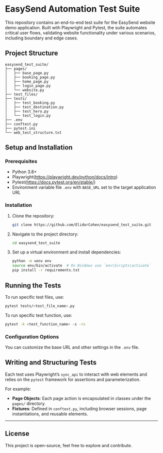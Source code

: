 
# EasySend Automation Test Suite

This repository contains an end-to-end test suite for the EasySend website demo application. Built with Playwright and Pytest, the suite automates critical user flows, validating website functionality under various scenarios, including boundary and edge cases.

## Project Structure

```plaintext
easysend_test_suite/
├── pages/                    
│   ├── base_page.py
│   ├── booking_page.py
│   ├── home_page.py
│   ├── login_page.py
│   └── website.py
├── test_files/              
├── tests/               
│   ├── test_booking.py
│   ├── test_destination.py
│   ├── test_hero.py
│   └── test_login.py
├── .env                  
├── conftest.py         
├── pytest.ini        
└── web_test_structure.txt    
```

## Setup and Installation

### Prerequisites

- Python 3.8+
- Playwright(https://playwright.dev/python/docs/intro)
- Pytest(https://docs.pytest.org/en/stable/)
- Environment variable file `.env` with `BASE_URL` set to the target application URL

### Installation

1. Clone the repository:

   ```bash
   git clone https://github.com/ElidorCohen/easysend_test_suite.git
   ```

2. Navigate to the project directory:

   ```bash
   cd easysend_test_suite
   ```

3. Set up a virtual environment and install dependencies:

   ```bash
   python -m venv env
   source env/bin/activate  # On Windows use `env\Scripts\activate`
   pip install -r requirements.txt
   ```

## Running the Tests

To run specific test files, use:

```bash
pytest tests/<test_file_name>.py
```

To run specific test function, use:

```bash
pytest -k <test_function_name> -s -rx
```

### Configuration Options

You can customize the base URL and other settings in the `.env` file.

## Writing and Structuring Tests

Each test uses Playwright’s `sync_api` to interact with web elements and relies on the `pytest` framework for assertions and parameterization.

For example:

- **Page Objects**: Each page action is encapsulated in classes under the `pages/` directory.
- **Fixtures**: Defined in `conftest.py`, including browser sessions, page instantiations, and reusable elements.

---

## License

This project is open-source, feel free to explore and contribute.
